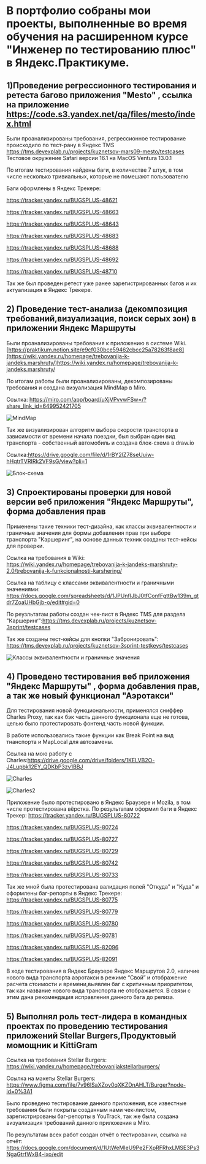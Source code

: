 # В портфолио собраны мои проекты, выполненные во время обучения на расширенном курсе "Инженер по тестированию плюс" в Яндекс.Практикуме.

## 1)Проведение регрессионного тестирования и ретеста багово приложения "Mesto" , ссылка на приложение https://code.s3.yandex.net/qa/files/mesto/index.html
Были проанализированы требования, регрессионное тестирование происходило по тест-рану в Яндекс TMS https://tms.devexplab.ru/projects/kuznetsov-mars09-mesto/testcases
Тестовое окружение Safari версии 16.1 на MacOS Ventura 13.0.1

По итогам тестирования найдены баги, в количестве 7 штук, в том числе несколько тривиальных, которые не помешают пользователю

Баги оформлены в Яндекс Трекере:

https://tracker.yandex.ru/BUGSPLUS-48621

https://tracker.yandex.ru/BUGSPLUS-48663

https://tracker.yandex.ru/BUGSPLUS-48643

https://tracker.yandex.ru/BUGSPLUS-48683

https://tracker.yandex.ru/BUGSPLUS-48688

https://tracker.yandex.ru/BUGSPLUS-48692

https://tracker.yandex.ru/BUGSPLUS-48710


Так же был проведен ретест уже ранее зарегистрированных багов и их актуализация в Яндекс Трекере.


## 2) Проведение тест-анализа (декомпозиция требований,визуализация, поиск серых зон) в приложении Яндекс Маршруты
Были проанализированы требования к приложению в системе Wiki. [https://praktikum.notion.site/e9cf030bce59462cbcc25a78263f8ae8](https://wiki.yandex.ru/homepage/trebovanija-k-jandeks.marshruty/)https://wiki.yandex.ru/homepage/trebovanija-k-jandeks.marshruty/

По итогам работы были проанализированы, декомпозированы требования и создана визуализация MindMap в Miro. 

Ссылка: https://miro.com/app/board/uXjVPvvwFSw=/?share_link_id=649952421705

![MindMap](https://github.com/kuznetsovqa/myportfolio/blob/main/Mind%20Map.jpg)

Так же визуализирован алгоритм выбора скорости транспорта в зависимости от времени начала поездки, был выбран один вид транспорта - собственный автомобиль и создана блок-схема в draw.io 

Ссылка:https://drive.google.com/file/d/1rBY2lZ78seUuiw-hHqtrTVRIRk2VF9sG/view?pli=1

![Блок-схема](https://github.com/kuznetsovqa/myportfolio/blob/main/Блок-схема.png)


## 3) Спроектированы проверки для новой версии веб приложения "Яндекс Маршруты", форма добавления прав
Применены такие техники тест-дизайна, как классы эквивалентности и граничные значения для формы добавления прав при выборе транспорта "Каршеринг", на основе данных техник созданы тест-кейсы для проверки.

Ссылка на требования в Wiki: https://wiki.yandex.ru/homepage/trebovanija-k-jandeks-marshruty-2.0/trebovanija-k-funkcionalnosti-karshering/

Ccылка на таблицу с классами эквивалентности и граничными значениями: https://docs.google.com/spreadsheets/d/1JPUnfIJbJ0tfConfFgttBw139m_gtdr7ZoaUHbGjb-o/edit#gid=0

По реузльтатам работы создан чек-лист в Яндекс TMS  для раздела "Каршеринг":https://tms.devexplab.ru/projects/kuznetsov-3sprint/testcases

Так же созданы тест-кейсы для кнопки "Забронировать": https://tms.devexplab.ru/projects/kuznetsov-3sprint-testkeys/testcases

![Классы эквивалентности и граничные значения](https://github.com/kuznetsovqa/myportfolio/blob/main/Таблица%20КЭ%20и%20ГЗ.png)



## 4) Проведено тестирования веб приложения "Яндекс Маршруты" , форма добавления прав, а так же новый функционал "Аэротакси" 

Для тестирования новой функциональности, применялся сниффер Charles Proxy, так как бэк часть данного функционала еще не готова, целью было протестировать фонтенд часть новой функции.

В работе использовались такие функции как Break Point на вид тнанспорта и MapLocal для автозамены.

Ссылка на мою работу с Charles:https://drive.google.com/drive/folders/1KELVB2O-J4Lupbk12EY_QDKbP3zv1BBJ



![Charles](https://github.com/kuznetsovqa/myportfolio/blob/main/Charles.png)

![Charles2](https://github.com/kuznetsovqa/myportfolio/blob/main/Charles2.png)




Приложение было протестировано в Яндекс Браузере и Mozila, в том числе протестирована вёрстка. По результатам оформил баги в Яндекс Трекер:
https://tracker.yandex.ru/BUGSPLUS-80722

https://tracker.yandex.ru/BUGSPLUS-80724

https://tracker.yandex.ru/BUGSPLUS-80727

https://tracker.yandex.ru/BUGSPLUS-80729

https://tracker.yandex.ru/BUGSPLUS-80742

https://tracker.yandex.ru/BUGSPLUS-80733


Так же мной была протестирована валидация полей "Откуда" и "Куда" и оформлены баг-репорты в Яндекс Трекере:
https://tracker.yandex.ru/BUGSPLUS-80775

https://tracker.yandex.ru/BUGSPLUS-80779

https://tracker.yandex.ru/BUGSPLUS-80780

https://tracker.yandex.ru/BUGSPLUS-80781

https://tracker.yandex.ru/BUGSPLUS-82096

https://tracker.yandex.ru/BUGSPLUS-82091


В ходе тестирования в Яндекс Браузере Яндекс Маршрутов 2.0, наличие нового вида транспорта аэротакси в режиме “Свой” и отображение расчета стоимости и времени,выявлен баг с критичным приоритетом, так как название нового вида транспорта не отображается. В связи с этим дана рекомендация исправления данного бага до релиза.

## 5) Выполнял роль тест-лидера в командных проектах по проведению тестирования приложений Stellar Burgers,Продуктовый момощник и KittiGram 

Ссылка на требования Stellar Burgers: https://wiki.yandex.ru/homepage/trebovanijakstellarburgers/

Ссылка на макеты Stellar Burgers: https://www.figma.com/file/7v96lSaXZov0qXKZDnAHLT/Burger?node-id=0%3A1

Было проведено тестирование данного приложения, все известные требования были покрыты созданным нами чек-листом, зарегистрированы баг-репорты в YouTrack, так же была создана визуализация требований данного приложения в Miro.

По результатам всех работ создан отчёт о тестировании, ссылка на отчёт: https://docs.google.com/document/d/1UtWeMIeU9Pe2FXpRFRhxLMSE3Ps3NgaGtrfWxB4-ixo/edit













































